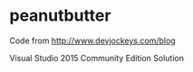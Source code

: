 # peanutbutter

Code from http://www.devjockeys.com/blog

Visual Studio 2015 Community Edition Solution
